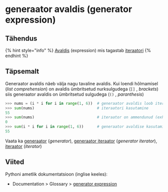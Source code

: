 # generaator avaldis \(generator expression\)

## Tähendus

{% hint style="info" %}
[Avaldis](avaldis-expression.md) \(expression\) mis tagastab [iteraatori](iteraator-iterator.md)
{% endhint %}

## Täpsemalt

Generaator avaldis näeb välja nagu tavaline avaldis. Kui loendi hõlmamisel \(_list comprehension_\) on avaldis ümbritsetud nurksulgudega \(`[]` , _brackets_\) siis generaator avaldis on ümbritsetud sulgudega \(`()` , _paranthesis_\) 

```python
>>> nums = (i * i for i in range(1, 6))  # generaator avaldis loob iteraatori 
>>> sum(nums)                            # iteraatori kasutamine
55
>>> sum(nums)                            # iteraator on ammendunud (exhausted)
0
>>> sum(i * i for i in range(1, 6))      # generaator avaldise kasutamine otse
55
```

Vaata ka [generaator](generaator-generator.md) \(_generator_\), [generaator iteraator](generaator-iteraator-generator-iterator.md) \(_generator iterator_\), [iteraator](iteraator-iterator.md) \(_iterator_\)

## Viited

Pythoni ametlik dokumentatsioon \(inglise keeles\):

* Documentation &gt; Glossary &gt; [generator expression](https://docs.python.org/3/glossary.html#term-generator-expression)

